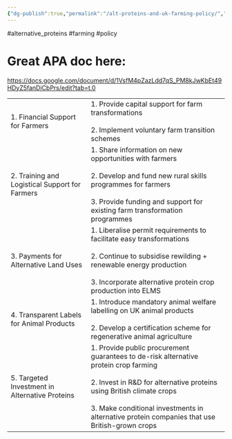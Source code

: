 ```yaml
---
{"dg-publish":true,"permalink":"/alt-proteins-and-uk-farming-policy/","tags":["#alternative_proteins","#farming","#policy"],"created":"2025-10-23T17:42:47.727+01:00","updated":"2025-10-23T18:06:08.731+01:00"}
---
```


#alternative_proteins #farming #policy 

# Great APA doc here:
https://docs.google.com/document/d/1VsfM4pZazLdd7qS_PM8kJwKbEt49HDyZ5fanDjCbPrs/edit?tab=t.0

|                                                |                                                                                                                                                                                                                                                                                |
| ---------------------------------------------- | ------------------------------------------------------------------------------------------------------------------------------------------------------------------------------------------------------------------------------------------------------------------------------ |
| 1. Financial Support for Farmers               | 1. Provide capital support for farm transformations<br>    <br>2. Implement voluntary farm transition schemes                                                                                                                                                                  |
| 2. Training and Logistical Support for Farmers | 1. Share information on new opportunities with farmers<br>    <br>2. Develop and fund new rural skills programmes for farmers<br>    <br>3. Provide funding and support for existing farm transformation programmes                                                            |
| 3. Payments for Alternative Land Uses          | 1. Liberalise permit requirements to facilitate easy transformations<br>    <br>2. Continue to subsidise rewilding + renewable energy production<br>    <br>3. Incorporate alternative protein crop production into ELMS                                                       |
| 4. Transparent Labels for Animal Products      | 1. Introduce mandatory animal welfare labelling on UK animal products<br>    <br>2. Develop a certification scheme for regenerative animal agriculture                                                                                                                         |
| 5. Targeted Investment in Alternative Proteins | 1. Provide public procurement guarantees to de-risk alternative protein crop farming<br>    <br>2. Invest in R&D for alternative proteins using British climate crops<br>    <br>3. Make conditional investments in alternative protein companies that use British-grown crops |